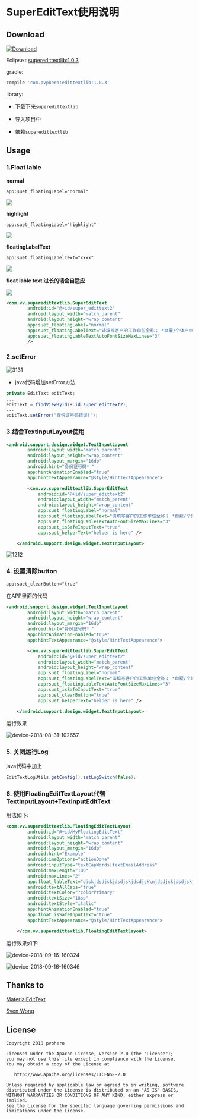 # SuperEditText使用说明

## Download
[ ![Download](https://api.bintray.com/packages/impvphero/pvphero/AndroidSuperEditText/images/download.svg?version=1.0.3) ](https://bintray.com/impvphero/pvphero/AndroidSuperEditText/1.0.3/link)

Eclipse : [superedittextlib:1.0.3](https://bintray.com/impvphero/pvphero/AndroidSuperEditText/1.0.3#files/com%2Fpvphero%2Fedittextlib%2F1.0.3)

gradle:

```groovy
compile 'com.pvphero:edittextlib:1.0.3'
```
library:

- 下载下来`superedittextlib`  

- 导入项目中

- 依赖`superedittextlib`


## Usage

### 1.Float lable

**normal**

```
app:suet_floatingLabel="normal"
```
![](http://paynnyvep.bkt.clouddn.com/2018-08-30-15356086570487.gif)

**highlight**

```
app:suet_floatingLabel="highlight"
```

![](http://paynnyvep.bkt.clouddn.com/2018-08-30-15356090587122.gif)

**floatingLabelText**

```
app:suet_floatingLabelText="xxxx"
```

![](http://paynnyvep.bkt.clouddn.com/2018-08-30-15356094170665.gif)


**float lable text 过长的话会自适应**

![](http://paynnyvep.bkt.clouddn.com/2018-08-30-15356098117032.gif)

```xml
<com.vv.superedittextlib.SuperEditText
        android:id="@+id/super_edittext2"
        android:layout_width="match_parent"
        android:layout_height="wrap_content"
        app:suet_floatingLabel="normal"
        app:suet_floatingLabelText="请填写客户的工作单位全称； *自雇/个体户申请人：+\nSE+单位/个体名称 *农民/务农申请人：FM+雇主/能够证明客户职业的联系人姓名 *自由职业者申请人：FR+能够证明客户职业的联系人姓名"
        app:suet_floatingLableTextAutoFontSizeMaxLines="3"
        />
```

### 2.setError

![3131](http://paynnyvep.bkt.clouddn.com/2018-08-30-3131.png)

- java代码增加setError方法

```java
private EditText editText;
...
editText = findViewById(R.id.super_edittext2);
...
editText.setError("身份证号码错误!");
```

### 3.结合TextInputLayout使用

```xml
<android.support.design.widget.TextInputLayout
        android:layout_width="match_parent"
        android:layout_height="wrap_content"
        android:layout_margin="16dp"
        android:hint="身份证号码* "
        app:hintAnimationEnabled="true"
        app:hintTextAppearance="@style/HintTextAppearance">

        <com.vv.superedittextlib.SuperEditText
            android:id="@+id/super_edittext2"
            android:layout_width="match_parent"
            android:layout_height="wrap_content"
            app:suet_floatingLabel="normal"
            app:suet_floatingLabelText="请填写客户的工作单位全称； *自雇/个体户申请人：+\nSE+单位/个体名称 *农民/务农申请人：FM+雇主/能够证明客户职业的联系人姓名 *自由职业者申请人：FR+能够证明客户职业的联系人姓名"
            app:suet_floatingLableTextAutoFontSizeMaxLines="3"
            app:suet_isSafeInputText="true"
            app:suet_helperText="helper is here" />

    </android.support.design.widget.TextInputLayout>
```

![1212](http://paynnyvep.bkt.clouddn.com/2018-08-30-1212.png)


### 4. 设置清除button

```
app:suet_clearButton="true"
```

在APP里面的代码

```xml
<android.support.design.widget.TextInputLayout
        android:layout_width="match_parent"
        android:layout_height="wrap_content"
        android:layout_margin="16dp"
        android:hint="身份证号码* "
        app:hintAnimationEnabled="true"
        app:hintTextAppearance="@style/HintTextAppearance">

        <com.vv.superedittextlib.SuperEditText
            android:id="@+id/super_edittext2"
            android:layout_width="match_parent"
            android:layout_height="wrap_content"
            app:suet_floatingLabel="normal"
            app:suet_floatingLabelText="请填写客户的工作单位全称； *自雇/个体户申请人：+\nSE+单位/个体名称 *农民/务农申请人：FM+雇主/能够证明客户职业的联系人姓名 *自由职业者申请人：FR+能够证明客户职业的联系人姓名"
            app:suet_floatingLableTextAutoFontSizeMaxLines="3"
            app:suet_isSafeInputText="true"
            app:suet_clearButton="true"
            app:suet_helperText="helper is here" />

    </android.support.design.widget.TextInputLayout>
```

运行效果

![device-2018-08-31-102657](http://paynnyvep.bkt.clouddn.com/2018-08-31-device-2018-08-31-102657.png)

### 5. 关闭运行Log

java代码中加上

```java
EditTextLogUtils.getConfig().setLogSwitch(false);
```

### 6. 使用FloatingEditTextLayout代替 TextInputLayout+TextInputEditText

用法如下:

```xml
<com.vv.superedittextlib.FloatingEditTextLayout
        android:id="@+id/MyFloatingEditText"
        android:layout_width="match_parent"
        android:layout_height="wrap_content"
        android:layout_margin="16dp"
        android:hint="Example"
        android:imeOptions="actionDone"
        android:inputType="textCapWords|textEmailAddress"
        android:maxLength="100"
        android:maxLines="2"
        app:float_lableText="djskjdsdjskjdsdjskjdsdjsk\njdsdjskjdsdjskjdsdjskjdsdjskjdsdjskjdsdjskjdsdjskjdsdjskjdsdjskjdsdjskjdsdjskjdsdjskjdsdjskjdsdjskjdsdjskjdsdjskjdsdjskjdsdjskjdsdjskjdsdjskjds"
        android:textAllCaps="true"
        android:textColor="?colorPrimary"
        android:textSize="18sp"
        android:textStyle="italic"
        app:hintAnimationEnabled="true"
        app:float_isSafeInputText="true"
        app:hintTextAppearance="@style/HintTextAppearance">

    </com.vv.superedittextlib.FloatingEditTextLayout>
```

运行效果如下:

![device-2018-09-16-160324](http://paynnyvep.bkt.clouddn.com/2018-09-16-device-2018-09-16-160324.png)

![device-2018-09-16-160346](http://paynnyvep.bkt.clouddn.com/2018-09-16-device-2018-09-16-160346.png)



## Thanks to
[MaterialEditText](https://github.com/rengwuxian/MaterialEditText)

[Sven Wong](https://wanghao200906.github.io/)


## License

    Copyright 2018 pvphero

    Licensed under the Apache License, Version 2.0 (the "License");
    you may not use this file except in compliance with the License.
    You may obtain a copy of the License at

       http://www.apache.org/licenses/LICENSE-2.0

    Unless required by applicable law or agreed to in writing, software
    distributed under the License is distributed on an "AS IS" BASIS,
    WITHOUT WARRANTIES OR CONDITIONS OF ANY KIND, either express or implied.
    See the License for the specific language governing permissions and
    limitations under the License.









